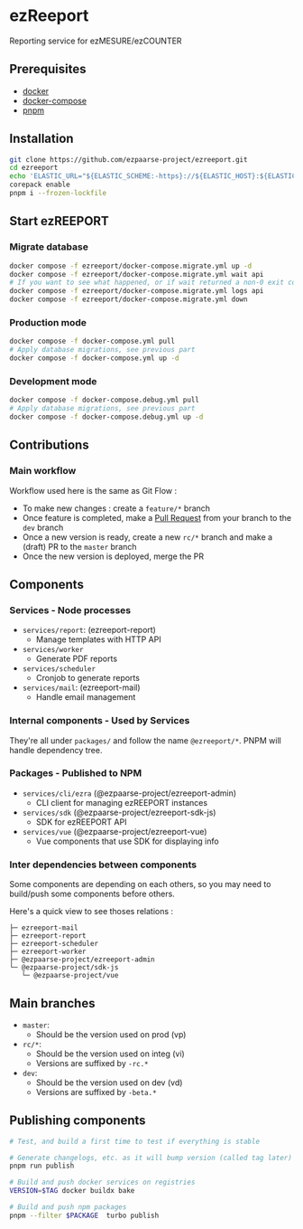 # ezReeport

Reporting service for ezMESURE/ezCOUNTER

## Prerequisites
* [docker](https://www.docker.com/)
* [docker-compose](https://docs.docker.com/compose/)
* [pnpm](https://pnpm.io/)

## Installation

```bash
git clone https://github.com/ezpaarse-project/ezreeport.git
cd ezreeport
echo 'ELASTIC_URL="${ELASTIC_SCHEME:-https}://${ELASTIC_HOST}:${ELASTIC_PORT:-9200}"\n\nDATABASE_URL="${DATABASE_PROTOCOL:-postgresql}://${POSTGRES_USER}:${POSTGRES_PASSWORD}@${POSTGRES_HOST}:${POSTGRES_PORT}/${POSTGRES_DB}?schema=default"' > .env.local
corepack enable
pnpm i --frozen-lockfile
```

## Start ezREEPORT

### Migrate database

```bash
docker compose -f ezreeport/docker-compose.migrate.yml up -d
docker compose -f ezreeport/docker-compose.migrate.yml wait api
# If you want to see what happened, or if wait returned a non-0 exit code :
docker compose -f ezreeport/docker-compose.migrate.yml logs api
docker compose -f ezreeport/docker-compose.migrate.yml down
```

### Production mode

```bash
docker compose -f docker-compose.yml pull
# Apply database migrations, see previous part
docker compose -f docker-compose.yml up -d
```

### Development mode

```bash
docker compose -f docker-compose.debug.yml pull
# Apply database migrations, see previous part
docker compose -f docker-compose.debug.yml up -d
```

## Contributions

### Main workflow

Workflow used here is the same as Git Flow :

- To make new changes : create a `feature/*` branch
- Once feature is completed, make a [Pull Request](https://github.com/ezpaarse-project/ezreeport/compare) from your branch to the `dev` branch
- Once a new version is ready, create a new `rc/*` branch and make a (draft) PR to the `master` branch
- Once the new version is deployed, merge the PR

## Components

### Services - Node processes

- `services/report`: (ezreeport-report)
  - Manage templates with HTTP API
- `services/worker`
  - Generate PDF reports
- `services/scheduler`
  - Cronjob to generate reports
- `services/mail`: (ezreeport-mail)
  - Handle email management

### Internal components - Used by Services

They're all under `packages/` and follow the name `@ezreeport/*`. PNPM will handle dependency tree.

### Packages - Published to NPM

- `services/cli/ezra` (@ezpaarse-project/ezreeport-admin)
  - CLI client for managing ezREEPORT instances
- `services/sdk` (@ezpaarse-project/ezreeport-sdk-js)
  - SDK for ezREEPORT API
- `services/vue` (@ezpaarse-project/ezreeport-vue)
  - Vue components that use SDK for displaying info

### Inter dependencies between components

Some components are depending on each others, so you may need to build/push some components before others.

Here's a quick view to see thoses relations :

```
├─ ezreeport-mail
├─ ezreeport-report
├─ ezreeport-scheduler
├─ ezreeport-worker
├─ @ezpaarse-project/ezreeport-admin
└─ @ezpaarse-project/sdk-js
   └─ @ezpaarse-project/vue
```

## Main branches

- `master`:
  - Should be the version used on prod (vp)
- `rc/*`:
  - Should be the version used on integ (vi)
  - Versions are suffixed by `-rc.*`
- `dev`:
  - Should be the version used on dev (vd)
  - Versions are suffixed by `-beta.*`

## Publishing components

```bash
# Test, and build a first time to test if everything is stable

# Generate changelogs, etc. as it will bump version (called tag later)
pnpm run publish

# Build and push docker services on registries
VERSION=$TAG docker buildx bake

# Build and push npm packages
pnpm --filter $PACKAGE  turbo publish
```